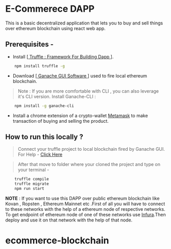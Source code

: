 # E-Commerece DAPP

This is a basic decentralized application that lets you to buy and sell things over ethereum blockchain using react web app.

## Prerequisites -

- Install [[ Truffle : Framework For Building Dapp ](https://www.trufflesuite.com/truffle)].

```bash
    npm install truffle -g
```

- Download [[ Ganache GUI Software ](https://www.trufflesuite.com/ganache) ] used to fire local ethereum blockchain.

> Note : If you are more comfortable with CLI , you can also leverage it's CLI version. Install Ganache-CLI :

```bash
    npm install -g ganache-cli
```

- Install a chrome extension of a crypto-wallet [Metamask](https://chrome.google.com/webstore/detail/metamask/nkbihfbeogaeaoehlefnkodbefgpgknn) to make transaction of buying and selling the product.

## How to run this locally ?

> Connect your truffle project to local blockchain fired by Ganache GUI. For Help - [Click Here ](https://www.trufflesuite.com/docs/ganache/truffle-projects/linking-a-truffle-project)

> After that move to folder where your cloned the project and type on your terminal -

```bash
    truffle compile
    truffle migrate
    npm run start
```

**NOTE** : If you want to use this DAPP over public ethereum blockchain like Kovan , Ropsten , Ethereum Mainnet etc .First of all you will have to connect to these networks with the help of a ethereum node of respective networks. To get endpoint of ethereum node of one of these networks use [Infura](https://infura.io/).Then deploy and use it on that network with the help of that node.
# ecommerce-blockchain
